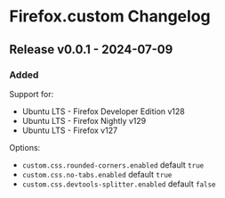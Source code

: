 # Firefox.custom Changelog

## Release v0.0.1 - 2024-07-09

### Added

Support for:

- Ubuntu LTS - Firefox Developer Edition v128
- Ubuntu LTS - Firefox Nightly v129
- Ubuntu LTS - Firefox v127

Options:

- `custom.css.rounded-corners.enabled` default `true`
- `custom.css.no-tabs.enabled` default `true`
- `custom.css.devtools-splitter.enabled` default `false`
